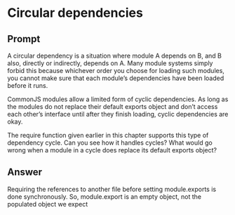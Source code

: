 # Circular dependencies

## Prompt

A circular dependency is a situation where module A depends on B, and B also, directly or indirectly, depends on A. Many module systems simply forbid this because whichever order you choose for loading such modules, you cannot make sure that each module’s dependencies have been loaded before it runs.

CommonJS modules allow a limited form of cyclic dependencies. As long as the modules do not replace their default exports object and don’t access each other’s interface until after they finish loading, cyclic dependencies are okay.

The require function given earlier in this chapter supports this type of dependency cycle. Can you see how it handles cycles? What would go wrong when a module in a cycle does replace its default exports object?

## Answer

Requiring the references to another file before setting module.exports is done synchronously. So, module.export is an empty object, not the populated object we expect
